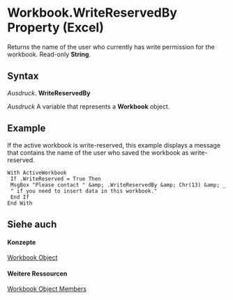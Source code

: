 
# Workbook.WriteReservedBy Property (Excel)

Returns the name of the user who currently has write permission for the workbook. Read-only  **String**.


## Syntax

 _Ausdruck_. **WriteReservedBy**

 _Ausdruck_ A variable that represents a **Workbook** object.


## Example

If the active workbook is write-reserved, this example displays a message that contains the name of the user who saved the workbook as write-reserved.


```
With ActiveWorkbook 
 If .WriteReserved = True Then 
 MsgBox "Please contact " &amp; .WriteReservedBy &amp; Chr(13) &amp; _ 
 " if you need to insert data in this workbook." 
 End If 
End With
```


## Siehe auch


#### Konzepte


[Workbook Object](8c00aa60-c974-eed3-0812-3c9625eb0d4c.md)
#### Weitere Ressourcen


[Workbook Object Members](http://msdn.microsoft.com/library/dce102a3-25de-3ff4-2ce5-bc56e08baca7%28Office.15%29.aspx)